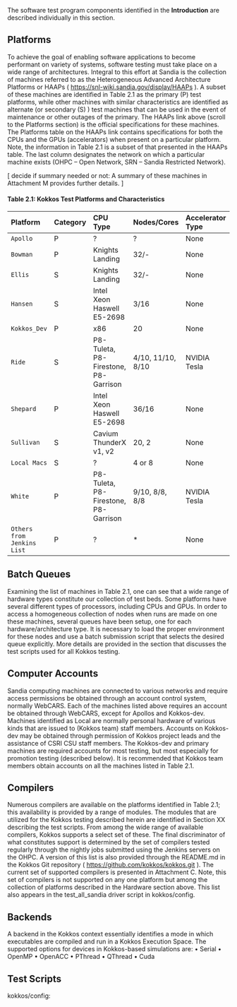 The software test program components identified in the __Introduction__ are described individually in this section.

## Platforms

To achieve the goal of enabling software applications to become performant on variety of systems, software testing must take place on a wide range of architectures. Integral to this effort at Sandia is the collection of machines referred to as the Heterogeneous Advanced Architecture Platforms or HAAPs ( https://snl-wiki.sandia.gov/display/HAAPs ). A subset of these machines are identified in Table 2.1 as the primary (P) test platforms, while other machines with similar characteristics are identified as alternate (or secondary (S) ) test machines that can be used in the event of maintenance or other outages of the primary. The HAAPs link above (scroll to the Platforms section) is the official specifications for these machines. The Platforms table on the HAAPs link contains specifications for both the CPUs and the GPUs (accelerators) when present on a particular platform. Note, the information in Table 2.1 is a subset of that presented in the HAAPs table. The last column designates the network on which a particular machine exists (OHPC – Open Network, SRN – Sandia Restricted Network).

[ decide if summary needed or not: A summary of these machines in Attachment M provides further details. ]


<h4>Table 2.1: Kokkos Test Platforms and Characteristics</h4>
  
 Platform | Category | CPU Type | Nodes/Cores | Accelerator Type | Num GPUs | Network
 :--- |:--- |:--- |:--- |:--- |:--- |:---
`Apollo`| P | ? |  ?  |  None |  NA  | Local/OHPC?
`Bowman`| P | Knights Landing |  32/-  |  None |  NA  | OHPC 
`Ellis`| S | Knights Landing |  32/-  |  None |  NA  | SRN
`Hansen`| S | Intel  Xeon Haswell E5-2698 |  3/16  |  None |  NA  | OHPC
`Kokkos_Dev`| P | x86 |  20  |  None |  NA  | SRN
`Ride`| S | P8-Tuleta, P8-Firestone, P8-Garrison  |  4/10, 11/10, 8/10  |  NVIDIA Tesla |  4 K40, 11 K80, 8 P100  | SRN
`Shepard`| P | Intel Xeon Haswell E5-2698  |  36/16  |  None |  NA  | SRN
`Sullivan`| S | Cavium ThunderX v1, v2 |  20, 2  |  None |  NA  | OHPC
`Local Macs`| S | ? | 4 or 8  |  None |  NA  | Local
`White`| P | P8-Tuleta, P8-Firestone, P8-Garrison  |  9/10, 8/8, 8/8  |  NVIDIA Tesla |  7 K40, 7 K80, 8 P100  |  32  |  None |  NA | OHPC
`Others from Jenkins List`| P | ? |  *  |  None |  NA  | OHPC


## Batch Queues

Examining the list of machines in Table 2.1, one can see that a wide range of hardware types constitute our collection of test beds. Some platforms have several different types of processors, including CPUs and GPUs. In order to access a homogeneous collection of nodes when runs are made on one these machines, several queues have been setup, one for each hardware/architecture type. It is necessary to load the proper environment for these nodes and use a batch submission script that selects the desired queue explicitly. More details are provided in the section that discusses the test scripts used for all Kokkos testing.

## Computer Accounts

Sandia computing machines are connected to various networks and require access permissions be obtained through an account control system, normally WebCARS. Each of the machines listed above requires an account be obtained through WebCARS, except for Apollos and Kokkos-dev. Machines identified as Local are normally personal hardware of various kinds that are issued to (Kokkos team) staff members. Accounts on Kokkos-dev may be obtained through permission of Kokkos project leads and the assistance of CSRI CSU staff members. The Kokkos-dev and primary machines are required accounts for most testing, but most especially for promotion testing (described below). It is recommended that Kokkos team members obtain accounts on all the machines listed in Table 2.1.

## Compilers
 
Numerous compilers are available on the platforms identified in Table 2.1; this availability is provided by a range of modules. The modules that are utilized for the Kokkos testing described herein are identified in Section XX describing the test scripts. From among the wide range of available compilers, Kokkos supports a select set of these. The final discriminator of what constitutes support is determined by the set of compilers tested regularly through the nightly jobs submitted using the Jenkins servers on the OHPC. A version of this list is also provided through the README.md in the Kokkos Git repository ( https://github.com/kokkos/kokkos.git ). The current set of supported compilers is presented in Attachment C. Note, this set of compilers is not supported on any one platform but among the collection of platforms described in the Hardware section above. This list also appears in the test_all_sandia driver script in kokkos/config.

## Backends

A backend in the Kokkos context essentially identifies a mode in which executables are compiled and run in a Kokkos Execution Space. The supported options for devices in Kokkos-based simulations are:
•	Serial
•	OpenMP
•	OpenACC
•	PThread
•	QThread 
•	Cuda

## Test Scripts

kokkos/config:


